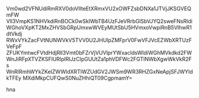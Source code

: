 Vm0wd2VFNUdiRmRXV0doVllteEtXRmxVU2xOWFZsbDNXa1JTVjJKSGVEQmFW
Vll3VmpKS1NHVkdiRnBOCk0wSklWbTB4UzFJeVRrbGlSbVJYQ2sweFNsRldi
WGhoVXpKT2MxZHVSbGRpUmxwWVEyMUtSbU5HVmxoVwpiRnB5VlhwR1dtVkdj
RWxVYkZacFVtNUNWVkV5TVV0U2JHUlpZMFprV0FwVFJVcEZWbXRTUzFVeFpF
ZFUKYmtwcFVtdHdjRll3Vmt0bFZrVjVUVlprYWxacldsWldiWGhMVkdkd2FW
WnJiRFpXTVZKSFlURlplRlJzClpGUUtZa1phVDFWc2FGTlNWbXgwWkVkR2Fs
WnRlRmhWYkZKelZWWldXRTlWZUdGV2JWSm9WR3RHZGxNeApjSFJWYldkTFEy
MXdiMkpCUFQwS0NuZHhiQT09CgpmamY=

hna